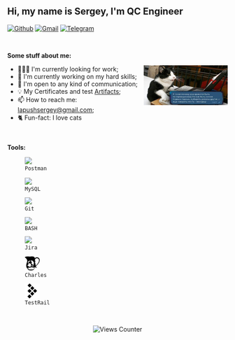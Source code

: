 
## Hi, my name is Sergey, I'm QC Engineer

[![Github](https://img.shields.io/badge/-Github-000?style=flat&logo=Github&logoColor=white)](https://github.com/LapushanskyiSergey)<!-- [![Linkedin](https://img.shields.io/badge/-LinkedIn-blue?style=flat&logo=Linkedin&logoColor=white)](https://ru.linkedin.com) My Linkedin don't working at this moment-->
[![Gmail](https://img.shields.io/badge/-Gmail-c14438?style=flat&logo=Gmail&logoColor=white)](mailto:lapushsergey@gmail.com)
[![Telegram](https://img.shields.io/badge/-Telegram-red?style=flat&color=blue&logo=Telegram&logoColor=white)](https://t.me/Wiedbool)

&nbsp;

**Some stuff about me:**

<img width="38%" align="right" alt="Cat-tester" src="web.jpg" />

- 👨🏽‍💻 I'm currently looking for work;
- 🔨 I'm currently working on my hard skills; 
- 💬 I'm open to any kind of communication;
- 💡 My Certificates and test [Artifacts](https://github.com/LapushanskyiSergey/Artifacts/blob/main/README.md);
- 📫 How to reach me: lapushsergey@gmail.com;
- 🐈 Fun-fact: I love cats

&nbsp;

**Tools:** 


<p align="center">
  <code><figure><img width="8%" src="https://www.vectorlogo.zone/logos/getpostman/getpostman-icon.svg"><figcaption>Postman</figcaption></figure></code>
  <code><figure><img width="8%" src="https://www.vectorlogo.zone/logos/mysql/mysql-icon.svg"><figcaption>MySQL</figcaption></figure></code>
  <code><figure><img width="8%" src="https://www.vectorlogo.zone/logos/git-scm/git-scm-icon.svg"><figcaption>Git</figcaption></figure></code>
  <code><figure><img width="8%" src="https://www.vectorlogo.zone/logos/gnu_bash/gnu_bash-icon.svg"><figcaption>BASH</figcaption></figure></code>
  <code><figure><img width="8%" src="https://www.vectorlogo.zone/logos/atlassian_jira/atlassian_jira-icon.svg"><figcaption>Jira</figcaption></figure></code>
  <code><figure><img width="8%" src="charles.svg"><figcaption>Charles</figcaption></figure></code>
  <code><figure><img width="8%" src="testrail.svg"><figcaption>TestRail</figcaption></figure></code>
</p>
<br />
<p align="center">
  <img src="https://views-counter.vercel.app/badge?pageId=LapushanskyiSergey&leftColor=4f4a4a&rightColor=3b5e8c&type=total&label=views&style=none" alt="Views Counter">
</p>
